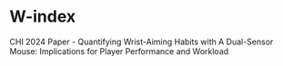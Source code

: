 # W-index
CHI 2024 Paper - Quantifying Wrist-Aiming Habits with A Dual-Sensor Mouse: Implications for Player Performance and Workload

